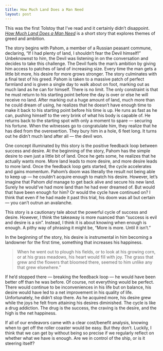 ```yaml
---
title: How Much Land Does a Man Need
layout: post
---
```


This was the first Tolstoy that I’ve read and it certainly didn’t disappoint. *[How Much Land Does a Man Need](https://www.online-literature.com/tolstoy/2738/)* is a short story that explores themes of greed and ambition. 

The story begins with Pahom, a member of a Russian peasant commune, declaring, “If I had plenty of land, I shouldn’t fear the Devil himself!” Unbeknownst to him, the Devil was listening in on the conversation and decides to take this challenge. The Devil fuels the man’s ambition by giving him access to patches of land of increasing size. Every time the man gets a little bit more, his desire for more grows stronger. The story culminates with a final test of his greed. Pahom is taken to a massive patch of perfect farmland and is given a single day to walk about on foot, marking out as much land as he can for himself. There is no limit. The only constraint is that he must return to his starting point before the day is over or else he will receive no land. 
After marking out a huge amount of land, much more than he could dream of using, he realizes that he doesn’t have enough time to make it back to his starting point before his time is up. He runs as fast as he can, pushing himself to the very brink of what his body is capable of. He returns back to the starting spot with only a moment to spare — securing his fortune. When the witnesses go to congratulate him, they realize that he has died from the overexertion. They bury him in a hole, 6 feet long. It turns out he didn’t much land after all — the devil won.

One concept illuminated by this story is the positive feedback loop between success and desire. At the beginning of the story, Pahom has the simple desire to own just a little bit of land. Once he gets some, he realizes that he actually wants more. More land leads to more desire, and more desire leads to more land. Once the feedback loop gets started, the cycle accelerates and gains momentum. Pahom’s doom was literally the result not being able to keep up — he couldn’t acquire enough to match his desire. However, let’s imagine that Pahom *did* manage to get back alive and secure his new land. Surely he would’ve had more land than he had ever dreamed of. But would that have been enough for him? Or would the cycle have continued on? I think that even if he had made it past this trial, his doom was all but certain — you can’t outrun an avalanche. 

This story is a cautionary tale about the powerful cycle of success and desire. However, I think the takeaway is more nuanced than “success is evil and desire is a sin”.  Instead, I think it is about knowing when enough is enough. A pithy way of phrasing it might be, “More is more. Until it isn’t.” 

In the beginning of the story, his desire is instrumental in him becoming a landowner for the first time, something that increases his happiness. 

> When he went out to plough his fields, or to look at his growing corn, or at his grass meadows, his heart would fill with joy. The grass that grew and the flowers that bloomed there, seemed to him unlike any that grew elsewhere.”

If he’d stopped there — breaking the feedback loop — he would have been better off than he was before. Of course, not everything would be perfect. There would continue to be inconveniences in his life but on balance, his desire would have led to a net improvement in his quality of life. Unfortunately, he didn’t stop there. As he acquired more, his desire grew while the joys he felt from attaining his desires  diminished. The cycle is like a drug addiction. The drug is the success, the craving is the desire, and the high is the net happiness.

If all of our endeavors came with a clear cost/benefit analysis, knowing when to get off the roller coaster would be easy. But they don’t. Luckily, I think that we can get by without being so precise if we regularly reflect on whether what we have is enough. Are we in control of the ship, or is it steering itself?
